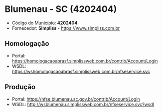 # Blumenau - SC (4202404)

 - Código do Município: **4202404**
 - Fornecedor: **Simpliss** - https://www.simpliss.com.br

## Homologação

 - Portal: https://homologacaoabrasf.simplissweb.com.br/contrib/Account/Login
 - WSDL: https://wshomologacaoabrasf.simplissweb.com.br/nfseservice.svc

## Produção

 - Portal: https://nfse.blumenau.sc.gov.br/contrib/Account/Login
 - WSDL: http://wsblumenau.simplissweb.com.br/nfseservice.svc?wsdl